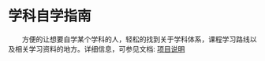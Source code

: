 # 学科自学指南
&emsp;&emsp;方便的让想要自学某个学科的人，轻松的找到关于学科体系，课程学习路线以及相关学习资料的地方。详细信息，可参见文档: [项目说明](https://mugglewei.github.io/learning_compass/posts/intro/)